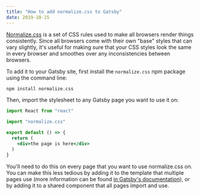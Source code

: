 ```yaml
---
title: "How to add normalize.css to Gatsby"
date: 2019-10-15
---
```

[Normalize.css](https://necolas.github.io/normalize.css/) is a set of CSS rules used to make all browsers render things consistently. Since all browsers come with their own "base" styles that can vary slightly, it's useful for making sure that your CSS styles look the same in every browser and smoothes over any inconsistencies between browsers.

To add it to your Gatsby site, first install the `normalize.css` npm package using the command line:

```bash
npm install normalize.css
```

Then, import the stylesheet to any Gatsby page you want to use it on:

```jsx
import React from "react"

import "normalize.css"

export default () => {
  return (
    <div>the page is here</div>
  )
}
```

You'll need to do this on every page that you want to use normalize.css on. You can make this less tedious by adding it to the template that multiple pages use (more information can be found [in Gatsby's documentation](https://www.gatsbyjs.org/blog/2019-05-02-how-to-build-a-blog-with-wordpress-and-gatsby-part-3/#creating-a-page-template)), or by adding it to a shared component that all pages import and use.
